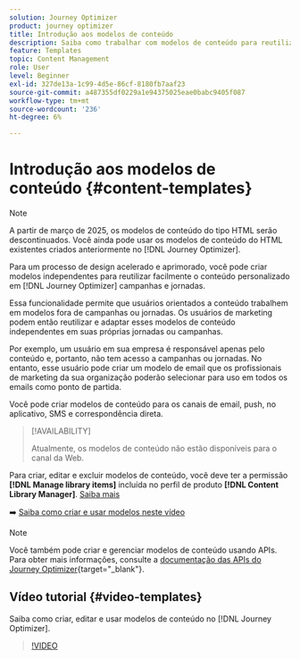```yaml
---
solution: Journey Optimizer
product: journey optimizer
title: Introdução aos modelos de conteúdo
description: Saiba como trabalhar com modelos de conteúdo para reutilizar conteúdo em campanhas e jornadas do Journey Optimizer
feature: Templates
topic: Content Management
role: User
level: Beginner
exl-id: 327de13a-1c99-4d5e-86cf-8180fb7aaf23
source-git-commit: a487355df0229a1e94375025eae0babc9405f087
workflow-type: tm+mt
source-wordcount: '236'
ht-degree: 6%

---
```



# Introdução aos modelos de conteúdo {#content-templates}

>[!NOTE]
>
>A partir de março de 2025, os modelos de conteúdo do tipo HTML serão descontinuados. Você ainda pode usar os modelos de conteúdo do HTML existentes criados anteriormente no [!DNL Journey Optimizer].

Para um processo de design acelerado e aprimorado, você pode criar modelos independentes para reutilizar facilmente o conteúdo personalizado em [!DNL Journey Optimizer] campanhas e jornadas.

Essa funcionalidade permite que usuários orientados a conteúdo trabalhem em modelos fora de campanhas ou jornadas. Os usuários de marketing podem então reutilizar e adaptar esses modelos de conteúdo independentes em suas próprias jornadas ou campanhas.

<!--![](../rn/assets/do-not-localize/content-template.gif)-->

Por exemplo, um usuário em sua empresa é responsável apenas pelo conteúdo e, portanto, não tem acesso a campanhas ou jornadas. No entanto, esse usuário pode criar um modelo de email que os profissionais de marketing da sua organização poderão selecionar para uso em todos os emails como ponto de partida.

Você pode criar modelos de conteúdo para os canais de email, push, no aplicativo, SMS e correspondência direta.

>[!AVAILABILITY]
>
>Atualmente, os modelos de conteúdo não estão disponíveis para o canal da Web.

Para criar, editar e excluir modelos de conteúdo, você deve ter a permissão **[!DNL Manage library items]** incluída no perfil de produto **[!DNL Content Library Manager]**. [Saiba mais](../administration/ootb-product-profiles.md#content-library-manager)

➡️ [Saiba como criar e usar modelos neste vídeo](#video-templates)

>[!NOTE]
>
>Você também pode criar e gerenciar modelos de conteúdo usando APIs. Para obter mais informações, consulte a [documentação das APIs do Journey Optimizer](https://developer.adobe.com/journey-optimizer-apis/references/content/){target="_blank"}.

## Vídeo tutorial {#video-templates}

Saiba como criar, editar e usar modelos de conteúdo no [!DNL Journey Optimizer].

>[!VIDEO](https://video.tv.adobe.com/v/3413743/?quality=12)
